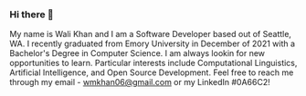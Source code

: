 ### Hi there 👋

My name is Wali Khan and I am a Software Developer based out of Seattle, WA. I recently graduated from Emory University in December of 2021 with a Bachelor's Degree in Computer Science. I am always lookin for new opportunities to learn. Particular interests include Computational Linguistics, Artificial Intelligence, and Open Source Development. Feel free to reach me through my email - wmkhan06@gmail.com or my LinkedIn #0A66C2!  


